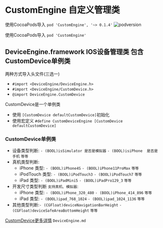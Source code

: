 # CustomEngine 自定义管理类 

使用CocoaPods导入 `pod 'CustomEngine', '~> 0.1.4'`
![podversion](https://img.shields.io/cocoapods/v/CustomEngine.svg)

使用CocoaPods导入 `pod 'CustomEngine'`

## DeviceEngine.framework IOS设备管理类 包含CustomDevice单例类
两种方式导入头文件(三选一) 
- ```#import <DeviceEngine/DeviceEngine.h>```
- ```#import <DeviceEngine/CustomDevice.h>```
- ```@import DeviceEngine.CustomDevice``` 

CustomDevice是一个单例类

- 使用 ```[CustomDevice defaultCustomDevice]```初始化
- 使用宏定义 ```#define CustomDeviceEngine [CustomDevice defaultCustomDevice]```

### CustomDevice单例类  

- 设备类型判断: `- (BOOL)isSimulator 是否是模拟器` `- (BOOL)isiPhone  是否是手机` `等等`
- 真机类型判断:
  - iPhone 类型: `- (BOOL)iPhone4S` `- (BOOL)iPhone11ProMax` `等等` 
  - iPodTouch 类型: `- (BOOL)iPodTouch3` `- (BOOL)iPodTouch7` `等等` 
  - iPad 类型: `- (BOOL)iPadMini5` `- (BOOL)iPadPro129_3` `等等` 
- 开发尺寸类型判断 `支持真机、模拟器`:
  - iPhone 类型: `- (BOOL)iPhone_320_480` `- (BOOL)iPhone_414_896` `等等` 
  - iPad 类型: `- (BOOL)ipad_768_1024` `- (BOOL)ipad_1024_1136` `等等` 
- 其他类型判断:`- (CGFloat)deviceNavigationBarHeight` `- (CGFloat)deviceSafeAreaBottomHeight` `等等`

[CustomDevice更多详情](https://github.com/Rover001/CustomEngine/blob/master/DeviceEngine.md)  `DeviceEngine.md`






